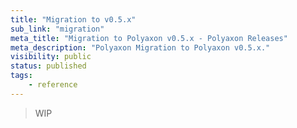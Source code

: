```yaml
---
title: "Migration to v0.5.x"
sub_link: "migration"
meta_title: "Migration to Polyaxon v0.5.x - Polyaxon Releases"
meta_description: "Polyaxon Migration to Polyaxon v0.5.x."
visibility: public
status: published
tags:
    - reference
---
```


> WIP
